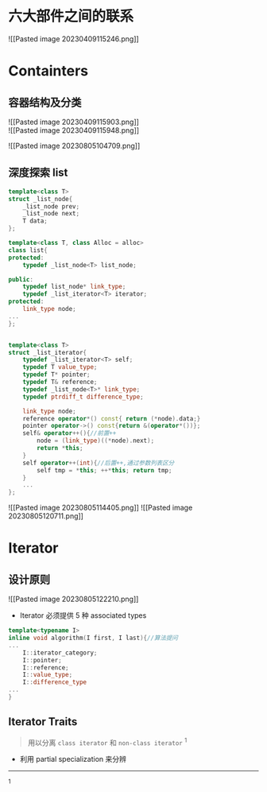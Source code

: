 # 六大部件之间的联系
![[Pasted image 20230409115246.png]]

# Containters
## 容器结构及分类

![[Pasted image 20230409115903.png]]   
![[Pasted image 20230409115948.png]]

![[Pasted image 20230805104709.png]]
## 深度探索 list


```cpp
template<class T>
struct _list_node{
	_list_node prev;
	_list_node next;
	T data;
};

template<class T, class Alloc = alloc>
class list{
protected:
	typedef _list_node<T> list_node;

public:
	typedef list_node* link_type;
	typedef _list_iterator<T> iterator;
protected:
	link_type node;
... 
};


template<class T>
struct _list_iterator{
	typedef _list_iterator<T> self;
	typedef T value_type;
	typedef T* pointer;
	typedef T& reference;
	typedef _list_node<T>* link_type;
	typedef ptrdiff_t difference_type;

	link_type node;
	reference operator*() const{ return (*node).data;}
	pointer operator->() const{return &(operator*())};
	self& operator++(){//前置++
		node = (link_type)((*node).next);
		return *this;
	}
	self operator++(int){//后置++,通过参数列表区分
		self tmp = *this; ++*this; return tmp;
	}
	...
};
```


![[Pasted image 20230805114405.png]]
![[Pasted image 20230805120711.png]]



# Iterator 


## 设计原则


![[Pasted image 20230805122210.png]]

 - Iterator 必须提供 5 种 associated types

 
```cpp
template<typename I>
inline void algorithm(I first, I last){//算法提问
...
	I::iterator_category;
	I::pointer;
	I::reference;
	I::value_type;
	I::difference_type
...
}
```


##  Iterator Traits

> 用以分离 `class iterator` 和 `non-class iterator` <sup>1</sup>

-  利用 partial specialization 来分辨



--- 
<sup>1</sup>
